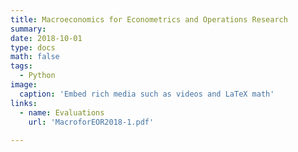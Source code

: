 ```yaml
---
title: Macroeconomics for Econometrics and Operations Research
summary: 
date: 2018-10-01
type: docs
math: false
tags:
  - Python
image:
  caption: 'Embed rich media such as videos and LaTeX math'
links:
  - name: Evaluations
    url: 'MacroforEOR2018-1.pdf'
  
---
```



